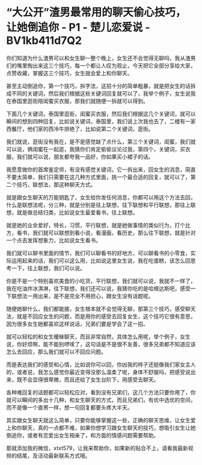 # “大公开”渣男最常用的聊天偷心技巧，让她倒追你 - P1 - 楚儿恋爱说 - BV1kb411d7Q2

你们知道为什么渣男可以和女生聊一整个晚上，女生还不会觉得无聊吗，我从渣男们的嘴里掏出来这三个技巧，每一个都让人叹为观止，今天把它全部分享给大家，点赞收藏，掌握这三个技巧，女生就会爱上和你聊天。

甚至主动倒追你，第一个技巧，拆字法，这招十分的简单粗暴，就是把女生的话拆成不同的关键词，然后我们根据这些关键词回复就可以了，我举个例子，女生说我在泰国里逛街陪闺蜜买衣服，那我们就随便一拆就可以得到。

下面几个关键词，泰国里逛街，闺蜜买衣服，然后我们根据这几个关键词，就可以瞬间的想到四种回复，比如说关键词，泰国里，我们说上次我也去了，二楼有一家西餐厅，他们家的西冷牛排绝了，比如说第二个关键词，逛街。

我们就说，逛街没有我在，是不是感觉缺了点什么，第三个关键词，闺蜜，我们就可以说，俩闺蜜在一起逛，我猜你们肯定偷偷议论过我，第四个，关键词，买衣服，我们就可以说，朋友都夸我一品好，你如果买小裙子的话。

我愿意做你的首席鉴定师，有没有感觉关键词，它一拆出来，回女生的消息，简直不要太简单，我们只需要在这几种方式里面，挑一个最合适的回复，就可以了，第二个技巧，联想法，那这种聊天方式。

就是跟女生聊天的万能钥匙了，女生给你发任何消息，你都可以用这个方法去回，什么是联想法呢，分三种，就是分别是往上联想，往下联想和平行联想，那往上联想，就是做总结归类，比如说女生最爱看书，往上联想。

就是她的业余爱好，特长，习惯，平行联想，就是她做事情的类似行为，打个比方，看书，我们就可以联想到看小说，看漫画，看历史，那么往下联想，就是针对一个点去发挥想象力，比如说女生看书。

我们就可以聊书里面的情节，我们可以聊看书的好地方，可以聊看书的小零食，实际运用起来的话，我们可以这么用，比如说这里女生说，我在吃蛋糕，该怎么回思考一下，往上联想，我们可以说。

你是不是一个特别喜欢美食的小吃货，平行联想，我们就可以说，我就不一样了，我在吃油炸冰淇淋，往下联想，我们还可以说，我猜你吃的是哈根达斯吧，感受一下联想法一用出来，是不是完全不用担心，跟女生没有话题呢。

随便她聊什么，我们都能接，女生根本就不会觉得无聊，那第三个技巧，感受聊天法，就是不回应女生的问题，而是用你的感受去回复女生，这个技巧它很有意思，因为很多女生她都喜欢这样说话，兄弟们要是学会了这一招。

就可以轻松的和女生暧昧聊天，而且非常自然，具体怎么用呢，举个例子，女生说，你好烦啊，能不能别啰嗦了，这句话是不是很不友善，很多兄弟都不知道应该怎么去回应，那么我们就可以不回应问题。

而是表达我们的感受和心情，比如说你可以回，你凶我的样子还挺像我们家女主人的，或者说，我怎么感觉你最近变得没那么温柔了呢，身体不舒服吗，把感受说出来，既不会显得很卑微，而且还给了女生台阶下，用感受去聊天。

各种难回复的话题都可以轻松应对，看到没有兄弟们，这几个方法只要你用了，你就可以瞬间的多出十几种，和女生聊天的方式，而且兄弟们，有优中选优的空间，而不是像一个直男一样，想一句回复都要头疼大半天。

其实跟女生聊天就这么简单，只要你能够掌握这一些，正确的聊天思维，让女生爱上和你聊天，真的一点都不难，如果你想学习跟女生聊天的技巧，想吸引女生让她倒追你，或者有恋爱出女生相亲了，和方面的情感问题需要帮助。

那就添加我的微信，xtxt579，让我来帮助你，如果新的贴合不上，请看我最新视频的结尾，及活动最新联系方式哦。